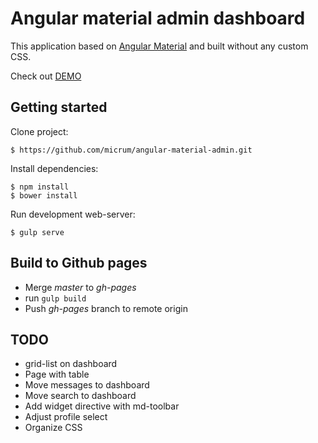 # Angular material admin dashboard

This application based on [Angular Material](https://github.com/angular/material) 
and built without any custom CSS.

Check out [DEMO](http://micrum.github.io/angular-material-admin/site/)

## Getting started

Clone project:

    $ https://github.com/micrum/angular-material-admin.git

Install dependencies:

    $ npm install
    $ bower install
    
Run development web-server:

    $ gulp serve
    
## Build to Github pages  
  
* Merge *master* to *gh-pages*
* run `gulp build`
* Push *gh-pages* branch to remote origin  
    
## TODO
    
* grid-list on dashboard    
* Page with table
* Move messages to dashboard
* Move search to dashboard
* Add widget directive with md-toolbar
* Adjust profile select 
* Organize CSS

